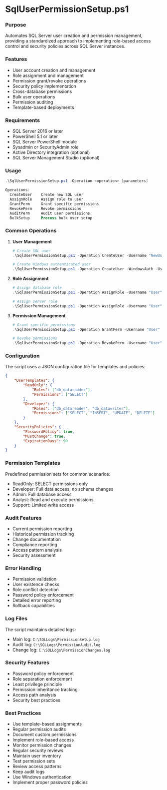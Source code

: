# SqlUserPermissionSetup.ps1

### Purpose
Automates SQL Server user creation and permission management, providing a standardized approach to implementing role-based access control and security policies across SQL Server instances.

### Features
- User account creation and management
- Role assignment and management
- Permission grant/revoke operations
- Security policy implementation
- Cross-database permissions
- Bulk user operations
- Permission auditing
- Template-based deployments

### Requirements
- SQL Server 2016 or later
- PowerShell 5.1 or later
- SQL Server PowerShell module
- Sysadmin or SecurityAdmin role
- Active Directory integration (optional)
- SQL Server Management Studio (optional)

### Usage
```powershell
.\SqlUserPermissionSetup.ps1 -Operation <operation> [parameters]

Operations:
  CreateUser    Create new SQL user
  AssignRole    Assign role to user
  GrantPerm     Grant specific permissions
  RevokePerm    Revoke permissions
  AuditPerm     Audit user permissions
  BulkSetup     Process bulk user setup
```

### Common Operations

1. **User Management**
   ```powershell
   # Create SQL user
   .\SqlUserPermissionSetup.ps1 -Operation CreateUser -Username "NewUser" -Password "SecurePass123"
   
   # Create Windows authenticated user
   .\SqlUserPermissionSetup.ps1 -Operation CreateUser -WindowsAuth -Username "DOMAIN\User"
   ```

2. **Role Assignment**
   ```powershell
   # Assign database role
   .\SqlUserPermissionSetup.ps1 -Operation AssignRole -Username "User" -Role "db_datareader" -Database "Target"
   
   # Assign server role
   .\SqlUserPermissionSetup.ps1 -Operation AssignRole -Username "User" -ServerRole "dbcreator"
   ```

3. **Permission Management**
   ```powershell
   # Grant specific permissions
   .\SqlUserPermissionSetup.ps1 -Operation GrantPerm -Username "User" -Permission "SELECT" -Object "Schema.Table"
   
   # Revoke permissions
   .\SqlUserPermissionSetup.ps1 -Operation RevokePerm -Username "User" -Permission "EXECUTE" -Object "Schema.StoredProc"
   ```

### Configuration
The script uses a JSON configuration file for templates and policies:
```json
{
    "UserTemplates": {
        "ReadOnly": {
            "Roles": ["db_datareader"],
            "Permissions": ["SELECT"]
        },
        "Developer": {
            "Roles": ["db_datareader", "db_datawriter"],
            "Permissions": ["SELECT", "INSERT", "UPDATE", "DELETE"]
        }
    },
    "SecurityPolicies": {
        "PasswordPolicy": true,
        "MustChange": true,
        "ExpirationDays": 90
    }
}
```

### Permission Templates
Predefined permission sets for common scenarios:
- ReadOnly: SELECT permissions only
- Developer: Full data access, no schema changes
- Admin: Full database access
- Analyst: Read and execute permissions
- Support: Limited write access

### Audit Features
- Current permission reporting
- Historical permission tracking
- Change documentation
- Compliance reporting
- Access pattern analysis
- Security assessment

### Error Handling
- Permission validation
- User existence checks
- Role conflict detection
- Password policy enforcement
- Detailed error reporting
- Rollback capabilities

### Log Files
The script maintains detailed logs:
- Main log: `C:\SQLLogs\PermissionSetup.log`
- Audit log: `C:\SQLLogs\PermissionAudit.log`
- Change log: `C:\SQLLogs\PermissionChanges.log`

### Security Features
- Password policy enforcement
- Role separation enforcement
- Least privilege principle
- Permission inheritance tracking
- Access path analysis
- Security best practices

### Best Practices
- Use template-based assignments
- Regular permission audits
- Document custom permissions
- Implement role-based access
- Monitor permission changes
- Regular security reviews
- Maintain user inventory
- Test permission sets
- Review access patterns
- Keep audit logs
- Use Windows authentication
- Implement proper password policies
